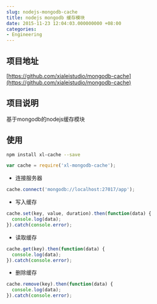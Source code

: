 ```yaml
---
slug: nodejs-mongodb-cache
title: nodejs mongodb 缓存模块
date: 2015-11-23 12:04:03.000000000 +08:00
categories:
- Engineering
---
```

## 项目地址

[https://github.com/xialeistudio/mongodb-cache](https://github.com/xialeistudio/mongodb-cache)
## 项目说明
基于mongodb的nodejs缓存模块
## 使用

```bash
npm install xl-cache --save
```

```javascript
var cache = require('xl-mongodb-cache');
```
+ 连接服务器

```javascript
cache.connect('mongodb://localhost:27017/app');
```

+ 写入缓存

```javascript
cache.set(key, value, duration).then(function(data) {
  console.log(data);
}).catch(console.error);
```

+ 读取缓存

```javascript
cache.get(key).then(function(data) {
  console.log(data);
}).catch(console.error);
```

+ 删除缓存

```javascript
cache.remove(key).then(function(data) {
  console.log(data);
}).catch(console.error);
```